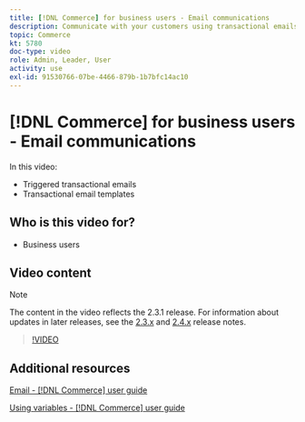 ```yaml
---
title: [!DNL Commerce] for business users - Email communications
description: Communicate with your customers using transactional emails triggered by their actions on the storefront. Customize and configure the email templates for your store.
topic: Commerce
kt: 5780
doc-type: video
role: Admin, Leader, User
activity: use
exl-id: 91530766-07be-4466-879b-1b7bfc14ac10
---
```

# [!DNL Commerce] for business users - Email communications

In this video:

- Triggered transactional emails
- Transactional email templates

## Who is this video for?

- Business users

## Video content

>[!NOTE]
>
>The content in the video reflects the 2.3.1 release. For information about updates in later releases, see the [ 2.3.x](https://devdocs.magento.com/guides/v2.3/release-notes/bk-release-notes.html) and [2.4.x](https://devdocs.magento.com/guides/v2.4/release-notes/bk-release-notes.html) release notes.

>[!VIDEO](https://video.tv.adobe.com/v/36190?quality=12&learn=on)

## Additional resources

[Email - [!DNL Commerce] user guide](https://docs.magento.com/user-guide/marketing/email-templates.html)

[Using variables - [!DNL Commerce] user guide](https://docs.magento.com/user-guide/marketing/variables.html)

